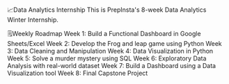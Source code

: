 📈Data Analytics Internship
This is PrepInsta's 8-week Data Analytics Winter Internship.

🗒️Weekly Roadmap
Week 1: Build a Functional Dashboard in Google Sheets/Excel
Week 2: Develop the Frog and leap game using Python
Week 3: Data Cleaning and Manipulation
Week 4: Data Visualization in Python
Week 5: Solve a murder mystery using SQL
Week 6: Exploratory Data Analysis with real-world dataset
Week 7: Build a Dashboard using a Data Visualization tool
Week 8: Final Capstone Project

